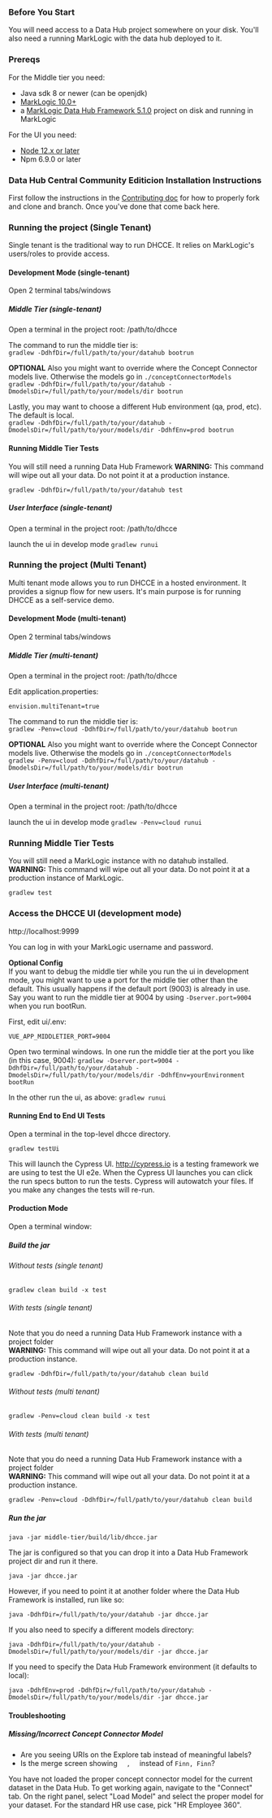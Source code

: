 ### Before You Start
You will need access to a Data Hub project somewhere on your disk. You'll also need a running MarkLogic with the data hub deployed to it.

### Prereqs
For the Middle tier you need:
 - Java sdk 8 or newer (can be openjdk)
 - [MarkLogic 10.0+](https://developer.marklogic.com/products/marklogic-server/10.0)
 - a [MarkLogic Data Hub Framework 5.1.0](https://github.com/marklogic/marklogic-data-hub) project on disk and running in MarkLogic

For the UI you need:
 - [Node 12.x or later](https://nodejs.org/en/)
 - Npm 6.9.0 or later

### Data Hub Central Community Editicion Installation Instructions 

First follow the instructions in the [Contributing doc](./CONTRIBUTING.md) for how to properly fork and clone and branch. Once you've done that come back here.

### Running the project (Single Tenant)
Single tenant is the traditional way to run DHCCE. It relies on MarkLogic's users/roles to provide access.

#### Development Mode (single-tenant)

Open 2 terminal tabs/windows

##### Middle Tier (single-tenant)
Open a terminal in the project root: /path/to/dhcce

The command to run the middle tier is:  
`gradlew -DdhfDir=/full/path/to/your/datahub bootrun`

**OPTIONAL** Also you might want to override where the Concept Connector models live. Otherwise the models go in `./conceptConnectorModels`  
`gradlew -DdhfDir=/full/path/to/your/datahub -DmodelsDir=/full/path/to/your/models/dir bootrun`

Lastly, you may want to choose a different Hub environment (qa, prod, etc). The default is local.  
`gradlew -DdhfDir=/full/path/to/your/datahub -DmodelsDir=/full/path/to/your/models/dir -DdhfEnv=prod bootrun`

#### Running Middle Tier Tests
You will still need a running Data Hub Framework
**WARNING:** This command will wipe out all your data. Do not point it at a production instance.

`gradlew -DdhfDir=/full/path/to/your/datahub test`

##### User Interface (single-tenant)
Open a terminal in the project root: /path/to/dhcce

launch the ui in develop mode
`gradlew runui`

### Running the project (Multi Tenant)
Multi tenant mode allows you to run DHCCE in a hosted environment. It provides a signup flow for new users. It's main purpose is for running DHCCE as a self-service demo.

#### Development Mode (multi-tenant)

Open 2 terminal tabs/windows

##### Middle Tier (multi-tenant)
Open a terminal in the project root: /path/to/dhcce

Edit application.properties:
```
envision.multiTenant=true
```

The command to run the middle tier is:  
`gradlew -Penv=cloud -DdhfDir=/full/path/to/your/datahub bootrun`

**OPTIONAL** Also you might want to override where the Concept Connector models live. Otherwise the models go in `./conceptConnectorModels`  
`gradlew -Penv=cloud -DdhfDir=/full/path/to/your/datahub -DmodelsDir=/full/path/to/your/models/dir bootrun`

##### User Interface (multi-tenant)
Open a terminal in the project root: /path/to/dhcce

launch the ui in develop mode
`gradlew -Penv=cloud runui`

### Running Middle Tier Tests
You will still need a MarkLogic instance with no datahub installed.  
**WARNING:** This command will wipe out all your data. Do not point it at a production instance of MarkLogic.

`gradlew test`

### Access the DHCCE UI (development mode)
http://localhost:9999

You can log in with your MarkLogic username and password.

**Optional Config**  
If you want to debug the middle tier while you run the ui in development mode, you might want to use a port for the middle tier other than the default. This usually happens if the default port (9003) is already in use.  
Say you want to run the middle tier at 9004 by using `-Dserver.port=9004` when you run bootRun.

First, edit ui/.env:  
```
VUE_APP_MIDDLETIER_PORT=9004
```

Open two terminal windows. In one run the middle tier at the port you like (in this case, 9004):
`gradlew -Dserver.port=9004 -DdhfDir=/full/path/to/your/datahub -DmodelsDir=/full/path/to/your/models/dir -DdhfEnv=yourEnvironment bootRun`

In the other run the ui, as above:
`gradlew runui`

#### Running End to End UI Tests
Open a terminal in the top-level dhcce directory.

`gradlew testUi`

This will launch the Cypress UI. http://cypress.io is a testing framework we are using to test the UI e2e. When the Cypress UI launches you can click the run specs button to run the tests. Cypress will autowatch your files. If you make any changes the tests will re-run.

#### Production Mode
Open a terminal window:  

##### Build the jar

###### Without tests (single tenant)
`gradlew clean build -x test`

###### With tests (single tenant)
Note that you do need a running Data Hub Framework instance with a project folder  
**WARNING:** This command will wipe out all your data. Do not point it at a production instance.

`gradlew -DdhfDir=/full/path/to/your/datahub clean build`

###### Without tests (multi tenant)
`gradlew -Penv=cloud clean build -x test`

###### With tests (multi tenant)
Note that you do need a running Data Hub Framework instance with a project folder  
**WARNING:** This command will wipe out all your data. Do not point it at a production instance.

`gradlew -Penv=cloud -DdhfDir=/full/path/to/your/datahub clean build`


##### Run the jar
`java -jar middle-tier/build/lib/dhcce.jar`

The jar is configured so that you can drop it into a Data Hub Framework project dir and run it there.

`java -jar dhcce.jar`

However, if you need to point it at another folder where the Data Hub Framework is installed, run like so:

`java -DdhfDir=/full/path/to/your/datahub -jar dhcce.jar`

If you also need to specify a different models directory:

`java -DdhfDir=/full/path/to/your/datahub -DmodelsDir=/full/path/to/your/models/dir -jar dhcce.jar`

If you need to specify the Data Hub Framework environment (it defaults to local):

`java -DdhfEnv=prod -DdhfDir=/full/path/to/your/datahub -DmodelsDir=/full/path/to/your/models/dir -jar dhcce.jar`

#### Troubleshooting

##### Missing/Incorrect Concept Connector Model

* Are you seeing URIs on the Explore tab instead of meaningful labels?  
* Is the merge screen showing `   ,   ` instead of `Finn, Finn`?

You have not loaded the proper concept connector model for the current dataset in the Data Hub. To get working again, navigate to the "Connect" tab.  On the right panel, select "Load Model" and select the proper model for your dataset.  For the standard HR use case, pick "HR Employee 360".    

